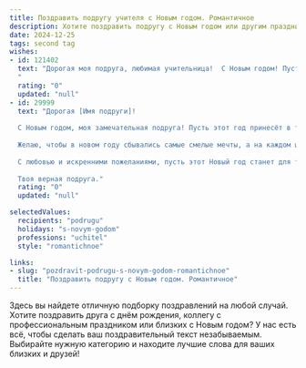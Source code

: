 ```yaml
---
title: Поздравить подругу учителя с Новым годом. Романтичное
description: Хотите поздравить подругу с Новым годом или другим праздником? Наш ИИ создаст незабываемое поздравление, а вы обязательно выделитесь среди других.  
date: 2024-12-25
tags: second tag
wishes:
- id: 121402
  text: "Дорогая моя подруга, любимая учительница!  С Новым годом! Пусть этот волшебный праздник наполнит твою жизнь светом, теплом и безграничной любовью.  Пусть все твои мечты сбудутся, как в самой сказочной истории, а каждый новый день будет полон радости и вдохновения.  Желаю тебе крепкого здоровья, неиссякаемой энергии и океана счастья!  Пусть звёзды на небе сияют для тебя особенно ярко в эту неповторимую ночь!
  "
  rating: "0"
  updated: "null"
- id: 29999
  text: "Дорогая [Имя подруги]!
  
  С Новым годом, моя замечательная подруга! Пусть этот год принесёт в твою жизнь множество ярких моментов, как искры фейерверков в морозном небе. Ты — удивительный учитель, способный зажигать в сердцах учеников не только знания, но и настоящую любовь к жизни.
  
  Желаю, чтобы в новом году сбывались самые смелые мечты, а на каждом шагу тебя сопровождали уважение и вдохновение. Пусть твоя доброта и мудрость, как зимняя сказка, окутывают всех вокруг, даря тепло и свет. Никакие преграды не смогут остановить тебя на пути к счастью.
  
  С любовью и искренними пожеланиями, пусть этот Новый год станет для тебя временем волшебства и исполнения желаний!
  
  Твоя верная подруга."
  rating: "0"
  updated: "null"

selectedValues:
  recipients: "podrugu"
  holidays: "s-novym-godom"
  professions: "uchitel"
  style: "romantichnoe"

links:
- slug: "pozdravit-podrugu-s-novym-godom-romantichnoe"
  title: "Поздравить подругу с Новым годом. Романтичное"
---
```


Здесь вы найдете отличную подборку поздравлений на любой случай.
Хотите поздравить друга с днём рождения, коллегу с профессиональным праздником или близких с Новым годом? У нас есть всё, чтобы сделать ваш поздравительный текст незабываемым. Выбирайте нужную категорию и находите лучшие слова для ваших близких и друзей!
